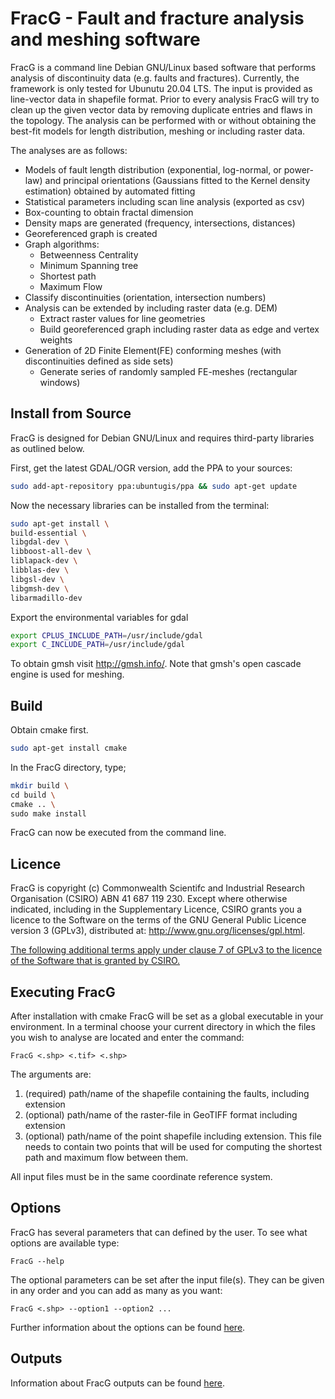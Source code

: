 # FracG - Fault and fracture analysis and meshing software

FracG is a command line Debian GNU/Linux based software that performs analysis of discontinuity data (e.g. faults and fractures). Currently, the framework is only tested for Ubunutu 20.04 LTS.
The input is provided as line-vector data in shapefile format. Prior to every analysis FracG will try to clean up the given vector data by removing duplicate entries and 
flaws in the topology. The analysis can be
performed with or without obtaining the best-fit models for length distribution, meshing or including raster
data. 

The analyses are as follows:
* Models of fault length distribution (exponential, log-normal, or power-law) and principal orientations
(Gaussians fitted to the Kernel density estimation) obtained by automated fitting
* Statistical parameters including scan line analysis (exported as csv)
* Box-counting to obtain fractal dimension
* Density maps are generated (frequency, intersections, distances)
* Georeferenced graph is created
* Graph algorithms:
  * Betweenness Centrality
  * Minimum Spanning tree
  * Shortest path
  * Maximum Flow
* Classify discontinuities (orientation, intersection numbers)
* Analysis can be extended by including raster data (e.g. DEM)
  * Extract raster values for line geometries
  * Build georeferenced graph including raster data as edge and vertex weights
* Generation of 2D Finite Element(FE) conforming meshes (with discontinuities defined as side sets)
  * Generate series of randomly sampled FE-meshes (rectangular windows)

## Install from Source
FracG is designed for Debian GNU/Linux and requires third-party libraries as outlined below.

First, get the latest GDAL/OGR version, add the PPA to your sources:
```bash
sudo add-apt-repository ppa:ubuntugis/ppa && sudo apt-get update
```

Now the necessary libraries can be installed from the terminal:
```bash
sudo apt-get install \
build-essential \
libgdal-dev \
libboost-all-dev \
liblapack-dev \
libblas-dev \
libgsl-dev \
libgmsh-dev \
libarmadillo-dev
```
Export the environmental variables for gdal
```bash
export CPLUS_INCLUDE_PATH=/usr/include/gdal
export C_INCLUDE_PATH=/usr/include/gdal
```
To obtain gmsh visit http://gmsh.info/.
Note that gmsh's open cascade engine is used for meshing.

## Build
Obtain cmake first.
```bash
sudo apt-get install cmake
```
In the FracG directory, type;
```bash
mkdir build \
cd build \
cmake .. \
sudo make install
```
FracG can now be executed from the command line.

## Licence

FracG is copyright (c) Commonwealth Scientifc and Industrial Research Organisation (CSIRO) ABN 41 687 119 230. Except
where otherwise indicated, including in the Supplementary Licence, CSIRO grants you a licence to the Software on the terms of
the GNU General Public Licence version 3 (GPLv3), distributed at: http://www.gnu.org/licenses/gpl.html.

[The following additional terms apply under clause 7 of GPLv3 to the licence of the Software that is granted by CSIRO.](licence.txt)

## Executing FracG

After installation with cmake FracG will be set as a global executable in your environment. In a terminal choose your current directory in which the files you wish to analyse are located and enter the command:

`FracG <.shp> <.tif> <.shp>`

The arguments are:
1. (required) path/name of the shapefile containing the faults, including extension
1. (optional) path/name of the raster-file in GeoTIFF format including extension
1. (optional) path/name of the point shapefile including extension. This file needs to contain two points that will be used for computing the shortest path and maximum flow between them.

All input files must be in the same coordinate reference system.

## Options

FracG has several parameters that can defined by the user. To see what options are available type:

`FracG --help`

The optional parameters can be set after the input file(s). They can be given in any order and you can add as many as you want:

`FracG <.shp> --option1 --option2 ...`

Further information about the options can be found [here](doc/FracG_options.md).

## Outputs

Information about FracG outputs can be found [here](doc/FracG_outputs.md).